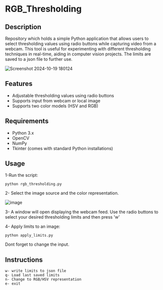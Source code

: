 # RGB_Thresholding

## Description

Repository which holds a simple Python application that allows users to select thresholding values using radio buttons while capturing video from a webcam. This tool is useful for experimenting with different thresholding techniques in real-time, aiding in computer vision projects. The limits are saved to a json file to further use.

![Screenshot 2024-10-19 180124](https://github.com/user-attachments/assets/5f4915c0-57ad-49ad-afc8-56396e191ad3)


## Features

- Adjustable thresholding values using radio buttons
- Supports input from webcam or local image
- Supports two color models (HSV and RGB)

## Requirements

- Python 3.x
- OpenCV
- NumPy
- Tkinter (comes with standard Python installations)

## Usage

1-Run the script:

```
python rgb_thresholding.py
```

2- Select the image source and the color representation.

![image](https://github.com/user-attachments/assets/ccb1a735-dc2a-49d0-9e3e-7292ba4ed203)

3- A window will open displaying the webcam feed. Use the radio buttons to select your desired thresholding limits and then press 'w'

4- Apply limits to an image:

```
python apply_limits.py
```

Dont forget to change the input.

## Instructions

```
w- write limits to json file
q- Load last saved limits
n- Change to RGB/HSV representation
e- exit
```
